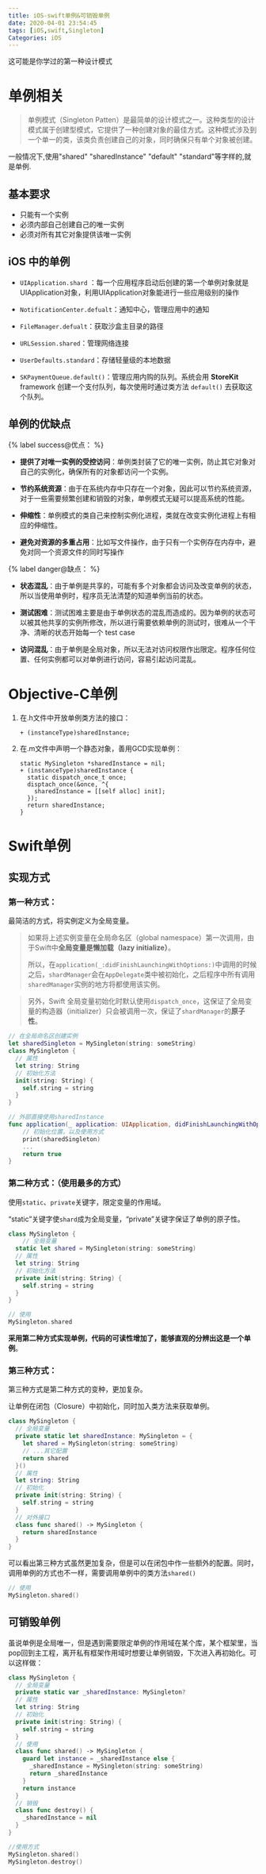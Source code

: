 ```yaml
---
title: iOS-swift单例&可销毁单例
date: 2020-04-01 23:54:45
tags: [iOS,swift,Singleton]
Categories: iOS
---
```


<div class="note primary"><p>这可能是你学过的第一种设计模式</p></div>

<!-- more -->

# 单例相关

> 单例模式（Singleton Patten）是最简单的设计模式之一。这种类型的设计模式属于创建型模式，它提供了一种创建对象的最佳方式。这种模式涉及到一个单一的类，该类负责创建自己的对象，同时确保只有单个对象被创建。

一般情况下,使用"shared"  "sharedInstance"  "default"  "standard"等字样的,就是单例.

## 基本要求

- 只能有一个实例
- 必须内部自己创建自己的唯一实例
- 必须对所有其它对象提供该唯一实例

## iOS 中的单例

- `UIApplication.shard` ：每一个应用程序启动后创建的第一个单例对象就是UIApplication对象，利用UIApplication对象能进行一些应用级别的操作

- `NotificationCenter.defualt`：通知中心，管理应用中的通知

- `FileManager.defualt`：获取沙盒主目录的路径

- `URLSession.shared`：管理网络连接

- `UserDefaults.standard`：存储轻量级的本地数据

- `SKPaymentQueue.default()`：管理应用内购的队列。系统会用 **StoreKit** framework 创建一个支付队列，每次使用时通过类方法 `default()` 去获取这个队列。

## 单例的优缺点

{% label success@优点： %}

- **提供了对唯一实例的受控访问**：单例类封装了它的唯一实例，防止其它对象对自己的实例化，确保所有的对象都访问一个实例。

- **节约系统资源**：由于在系统内存中只存在一个对象，因此可以节约系统资源，对于一些需要频繁创建和销毁的对象，单例模式无疑可以提高系统的性能。

- **伸缩性**：单例模式的类自己来控制实例化进程，类就在改变实例化进程上有相应的伸缩性。

- **避免对资源的多重占用**：比如写文件操作，由于只有一个实例存在内存中，避免对同一个资源文件的同时写操作

{% label danger@缺点： %}

- **状态混乱**：由于单例是共享的，可能有多个对象都会访问及改变单例的状态，所以当使用单例时，程序员无法清楚的知道单例当前的状态。

- **测试困难**：测试困难主要是由于单例状态的混乱而造成的。因为单例的状态可以被其他共享的实例所修改，所以进行需要依赖单例的测试时，很难从一个干净、清晰的状态开始每一个 test case
- **访问混乱**：由于单例是全局对象，所以无法对访问权限作出限定。程序任何位置、任何实例都可以对单例进行访问，容易引起访问混乱。



# Objective-C单例

1. 在.h文件中开放单例类方法的接口：

   ```objc
   + (instanceType)sharedInstance;
   ```

   

2. 在.m文件中声明一个静态对象，善用GCD实现单例：

   ```objc
   static MySingleton *sharedInstance = nil;
   + (instanceType)sharedInstance {
     static dispatch_once_t once;
     disptach_once(&once, ^{
       sharedInstance = [[self alloc] init];
     });
     return sharedInstance;
   }
   ```

   

# Swift单例

## 实现方式

### 第一种方式：

最简洁的方式，将实例定义为全局变量。

> 如果将上述实例变量在全局命名区（global namespace）第一次调用，由于Swift中**全局变量是懒加载（lazy initialize）**。
>
> 所以，在`application(_:didFinishLaunchingWithOptions:)`中调用的时候之后，`shardManager`会在`AppDelegate`类中被初始化，之后程序中所有调用`sharedManager`实例的地方将都使用该实例。

> 另外，Swift 全局变量初始化时默认使用`dispatch_once`，这保证了全局变量的构造器（initializer）只会被调用一次，保证了`shardManager`的**原子性**。

```swift
// 在全局命名区创建实例
let sharedSingleton = MySingleton(string: someString)
class MySingleton {
  // 属性
  let string: String
  // 初始化方法
  init(string: String) {
    self.string = string
  }
}
```

```swift
// 外部直接使用sharedInstance
func application(_ application: UIApplication, didFinishLaunchingWithOptions launchOptions: [UIApplicationLaunchOptionsKey: Any]?) -> Bool {
    // 初始化位置，以及使用方式
    print(sharedSingleton)
    ...
    return true
}
```



### 第二种方式：（使用最多的方式）

使用`static`、`private`关键字，限定变量的作用域。

“static”关键字使`shard`成为全局变量，“private”关键字保证了单例的原子性。

```swift
class MySingleton {
	// 全局变量
  static let shared = MySingleton(string: someString)
  // 属性
  let string: String
  // 初始化方法
  private init(string: String) {
    self.string = string
  }
}
```

```swift
// 使用
MySingleton.shared
```

**采用第二种方式实现单例，代码的可读性增加了，能够直观的分辨出这是一个单例**。



### 第三种方式：

第三种方式是第二种方式的变种，更加复杂。

让单例在闭包（Closure）中初始化，同时加入类方法来获取单例。

```swift
class MySingleton {
  // 全局变量
  private static let sharedInstance: MySingleton = {
    let shared = MySingleton(string: someString)
    // ...其它配置
    return shared
  }()
  // 属性
  let string: String
  // 初始化
  private init(string: String) {
    self.string = string
  }
  // 对外接口
  class func shared() -> MySingleton {
    return sharedInstance
  }
}
```

可以看出第三种方式虽然更加复杂，但是可以在闭包中作一些额外的配置。同时，调用单例的方式也不一样，需要调用单例中的类方法`shared()`

```swift
// 使用
MySingleton.shared()
```



## 可销毁单例

虽说单例是全局唯一，但是遇到需要限定单例的作用域在某个库，某个框架里，当pop回到主工程，离开私有框架作用域时想要让单例销毁，下次进入再初始化。可以这样做：

```swift
class MySingleton {
  // 全局变量
  private static var _sharedInstance: MySingleton?
  // 属性
  let string: String
  // 初始化
  private init(string: String) {
    self.string = string
  }
  // 使用
  class func shared() -> MySingleton {
    guard let instance = _sharedInstance else {
      _sharedInstance = MySingleton(string: someString)
      return _sharedInstance
    }
    return instance
  }
  // 销毁
  class func destroy() {
    _sharedInstance = nil
  }
}
```

```swift
//使用方式
MySingleton.shared()
MySingleton.destroy()
```




